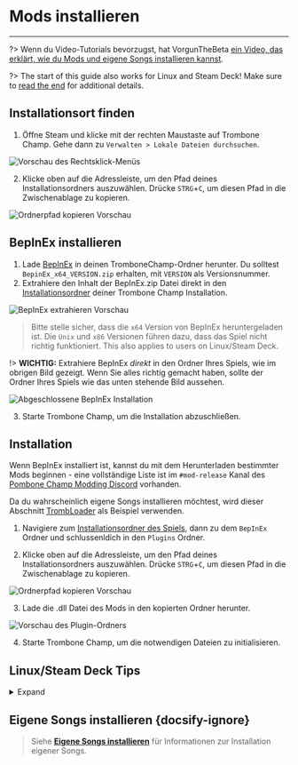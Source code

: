 # Mods installieren
---

?> Wenn du Video-Tutorials bevorzugst, hat VorgunTheBeta [ein Video, das erklärt, wie du Mods und eigene Songs installieren kannst](https://youtu.be/pSwNSGx-P5c).

?> The start of this guide also works for Linux and Steam Deck! Make sure to [read the end](#linuxsteam-deck-specific-tips) for additional details.

## Installationsort finden
1. Öffne Steam und klicke mit der rechten Maustaste auf Trombone Champ. Gehe dann zu `Verwalten > Lokale Dateien durchsuchen`.

![Vorschau des Rechtsklick-Menüs](../docs/files/localfilescontext.png)

2. Klicke oben auf die Adressleiste, um den Pfad deines Installationsordners auszuwählen. Drücke `STRG`+`C`, um diesen Pfad in die Zwischenablage zu kopieren.

![Ordnerpfad kopieren Vorschau](../docs/files/copyfolderpath.png)

## BepInEx installieren

1. Lade [BepInEx](https://github.com/BepInEx/BepInEx/releases/latest) in deinen TromboneChamp-Ordner herunter. Du solltest `BepinEx_x64_VERSION.zip` erhalten, mit `VERSION` als Versionsnummer.
2. Extrahiere den Inhalt der BepInEx.zip Datei direkt in den [Installationsordner](##finding-install-location) deiner Trombone Champ Installation.

![BepInEx extrahieren Vorschau](../docs/files/bepinexextract.png)

> Bitte stelle sicher, dass die `x64` Version von BepInEx heruntergeladen ist. Die `Unix` und `x86` Versionen führen dazu, dass das Spiel nicht richtig funktioniert. This also applies to users on Linux/Steam Deck.

!> **WICHTIG:** Extrahiere BepInEx *direkt* in den Ordner Ihres Spiels, wie im obrigen Bild gezeigt. Wenn Sie alles richtig gemacht haben, sollte der Ordner Ihres Spiels wie das unten stehende Bild aussehen.

![Abgeschlossene BepInEx Installation](../docs/files/finishedbepinex.png)

3. Starte Trombone Champ, um die Installation abzuschließen.

## Installation

Wenn BepInEx installiert ist, kannst du mit dem Herunterladen bestimmter Mods beginnen - eine vollständige Liste ist im `#mod-release` Kanal des [Pombone Champ Modding Discord](https://discord.gg/KVzKRsbetJ) vorhanden.

Da du wahrscheinlich eigene Songs installieren möchtest, wird dieser Abschnitt [TrombLoader](https://github.com/NyxTheShield/TrombLoader/releases/latest) als Beispiel verwenden.

1. Navigiere zum [Installationsordner des Spiels](###finding-install-location), dann zu dem `BepInEx` Ordner und schlussenldich in den `Plugins` Ordner.

2. Klicke oben auf die Adressleiste, um den Pfad deines Installationsordners auszuwählen. Drücke `STRG`+`C`, um diesen Pfad in die Zwischenablage zu kopieren.

![Ordnerpfad kopieren Vorschau](../docs/files/copyfolderpathplugins.png)

3. Lade die .dll Datei des Mods in den kopierten Ordner herunter.

![Vorschau des Plugin-Ordners](../docs/files/pluginswithtrombloader.png)

4. Starte Trombone Champ, um die notwendigen Dateien zu initialisieren.

## Linux/Steam Deck Tips
<details closed>
<summary>Expand</summary>

The process of installing BepInEx is largely the same as on Windows listed above, however there are some extra things to be aware of first:

 - To follow the guide, Steam Deck users will need to switch to Desktop Mode by holding down the power button and selecting `Desktop Mode` from the menu.

 - Steam Deck users will need to install the game to the internal storage, as BepInEx will not load from the microSD card.

 - As stated earlier, you will still need to install the `x64` Windows version of BepInEx, not the `unix` version, as Trombone Champ is still a Windows application running under Proton.

 - Save and log files are stored in your Steam folder within Proton's compatibility folders.

    - On Steam Deck this can be found at: `~/.local/share/Steam/steamapps/compatdata/1059990/pfx/drive_c/users/steamuser/AppData/LocalLow/Holy Wow/TromboneChamp`
    - On other Linux flavors you can run `locate -r /Holy Wow$` from the terminal if you're unsure of where your Steam folder is.

You will also need to add `WINEDLLOVERRIDES="winhttp=n,b" %command%` to your game's launch options. To do this, right click the game in Steam and click `Properties`. Unlike on Windows, Proton won't load BepInEx's files unless specifically instructed to here.

![Steam Properties Preview](../docs/files/linuxsteamproperties.png)

Once added, BepInEx should now work! Install your mods [as instructed above](##installation) to get custom songs working.

### Video Backgrounds {docsify-ignore}

Some custom songs will include videos for their backgrounds, and the default Proton install cannot play these back. If you want these to work, you can install `GE-Proton` using [ProtonUp-Qt](https://davidotek.github.io/protonup-qt/). This is a version of Proton that includes some additional features, including the ability to play back video formats that Valve are unable to support officially.

We recommend following [this guide created by GamingOnLinux](https://www.gamingonlinux.com/2022/03/protonup-qt-got-upgraded-heres-how-to-use-it-on-steam-deck-and-linux/) for instructions on how to use ProtonUp-Qt and install `GE-Proton`.

!> Even with GE-Proton, you may still experience some issues with video playback depending on your setup. </details>

## Eigene Songs installieren {docsify-ignore}

> Siehe [**Eigene Songs installieren**](installing-songs) für Informationen zur Installation eigener Songs.